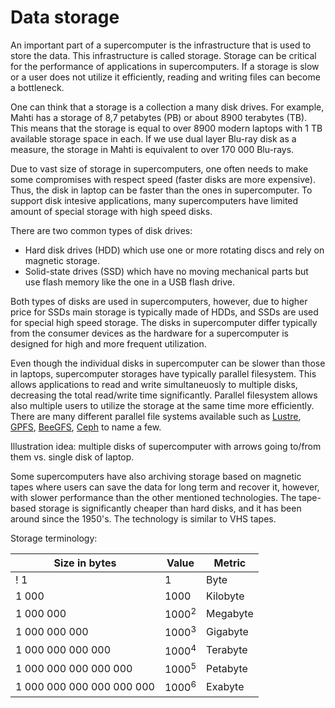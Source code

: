 # Data storage

An important part of a supercomputer is the infrastructure that is used
to store the data. This infrastructure is called storage. 
Storage can be critical for the performance of applications in supercomputers.
If a storage is slow or a user does not utilize it efficiently,
reading and writing files can become a bottleneck.

One can think that a storage is a collection a many
disk drives. For example, Mahti has a storage of 8,7 petabytes (PB) or
about 8900 terabytes (TB). This means that the storage is equal to over 8900
modern laptops with 1 TB available storage space in each. If we use dual layer
Blu-ray disk as a measure, the storage in Mahti is equivalent to over
170 000 Blu-rays.

Due to vast size of storage in supercomputers, one often
needs to make some compromises with respect speed (faster disks are
more expensive). Thus, the disk in laptop can be faster than the ones
in supercomputer. To support disk intesive applications, many
supercomputers have limited amount of special storage with high speed disks.

There are two common types of disk drives:
* Hard disk drives (HDD) which use one or more rotating discs and rely on magnetic storage.
* Solid-state drives (SSD) which have no moving mechanical parts but
use flash memory like the one in a USB flash drive. 

Both types of disks are used in supercomputers, however, due to higher
price for SSDs main storage is typically made of HDDs, and SSDs are
used for special high speed storage. The disks in supercomputer differ
typically from the consumer devices as the hardware for a
supercomputer is designed for high and more frequent utilization. 

Even though the individual disks in supercomputer can be slower than
those in laptops, supercomputer storages have typically parallel
filesystem. This allows applications to read and write simultaneuosly
to multiple disks, decreasing the total read/write time significantly.
Parallel filesystem allows also multiple users to utilize the storage
at the same time more efficiently. There are many different parallel file systems available such as [Lustre](https://en.wikipedia.org/wiki/Lustre_(file_system)), [GPFS](https://en.wikipedia.org/wiki/GPFS), [BeeGFS](https://en.wikipedia.org/wiki/BeeGFS), [Ceph](https://en.wikipedia.org/wiki/Ceph_(software)) to name a few.

Illustration idea: multiple disks of supercomputer with arrows going
to/from them vs. single disk of laptop.



Some supercomputers have also archiving storage based on magnetic
tapes where users can save the data for long term and recover it, however, with slower performance than the other mentioned technologies. The tape-based storage is significantly cheaper than hard disks, and it has been around since the 1950's. The technology is similar to VHS tapes.

Storage terminology:

|Size in bytes                |  Value              |   Metric  | 
|-----------------------------|---------------------|-----------|
! 1                           |   1                 | Byte      |
| 1 000                       |   1000              | Kilobyte  |
| 1 000 000                   |   1000<sup>2</sup>  | Megabyte  |
| 1 000 000 000               |   1000<sup>3</sup>  | Gigabyte  |
| 1 000 000 000 000           |   1000<sup>4</sup>  | Terabyte  |
| 1 000 000 000 000 000       |   1000<sup>5</sup>  | Petabyte  |
| 1 000 000 000 000 000 000   |   1000<sup>6</sup>  | Exabyte   |

